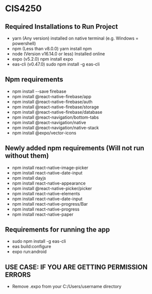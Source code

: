 # CIS4250

## Required Installations to Run Project

- yarn (Any version) installed on native terminal (e.g. Windows = powershell)
- npm (Less than v8.0.0) yarn install npm
- node (Version v16.14.0 or less) Installed online
- expo (v5.2.0) npm install expo
- eas-cli (v0.47.0) sudo npm install -g eas-cli

## Npm requirements

- npm install --save firebase
- npm install @react-native-firebase/app
- npm install @react-native-firebase/auth
- npm install @react-native-firebase/storage
- npm install @react-native-firebase/database
- npm install @react-navigation/bottom-tabs
- npm install @react-navigation/native
- npm install @react-navigation/native-stack
- npm install @expo/vector-icons
## Newly added npm requirements (Will not run without them)
- npm install react-native-image-picker
- npm install react-native-date-input
- npm install dayjs
- npm install react-native-appearance
- npm install @react-native-picker/picker
- npm install react-native-elements
- npm install react-native-date-input
- npm install react-native-progress/Bar
- npm install react-native-progress
- npm install react-native-paper




## Requirements for running the app

- sudo npm install -g eas-cli
- eas build:configure
- expo run:android

## USE CASE: IF YOU ARE GETTING PERMISSION ERRORS

- Remove .expo from your C:/Users/username directory
